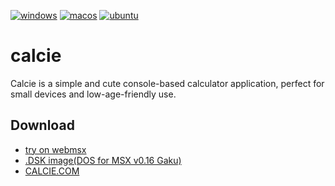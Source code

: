 [![windows](https://github.com/renatus-xxxx/calcie/workflows/windows/badge.svg)](https://github.com/renatus-xxxx/calcie/actions?query=workflow%3Awindows)
[![macos](https://github.com/renatus-xxxx/calcie/workflows/macos/badge.svg)](https://github.com/renatus-xxxx/calcie/actions?query=workflow%3Amacos)
[![ubuntu](https://github.com/renatus-xxxx/calcie/workflows/ubuntu/badge.svg)](https://github.com/renatus-xxxx/calcie/actions?query=workflow%3Aubuntu)

# calcie
Calcie is a simple and cute console-based calculator application, perfect for small devices and low-age-friendly use.

## Download
- [try on webmsx](https://webmsx.org/?MACHINE=MSXTRJ&DISKA_URL=https://raw.githubusercontent.com/renatus-xxxx/calcie/main/bin/CALCIE.DSK&FAST_BOOT)
- [.DSK image(DOS for MSX v0.16 Gaku)](https://raw.githubusercontent.com/renatus-xxxx/calcie/main/bin/CALCIE.DSK)
- [CALCIE.COM](https://raw.githubusercontent.com/renatus-xxxx/calcie/main/bin/CALCIE.COM)